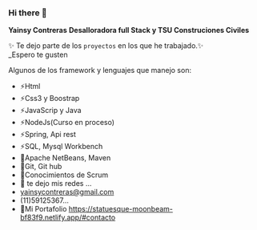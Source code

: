 ### Hi there 👋


**Yainsy Contreras**
**Desalloradora full Stack y TSU Construciones Civiles**

✨ Te dejo parte de los `proyectos` en los que he trabajado.✨                                                        
_Espero te gusten 

Algunos de los framework y lenguajes que manejo son:

-  ⚡Html
-  ⚡Css3 y Boostrap
-  ⚡JavaScrip y Java
-  ⚡NodeJs(Curso en proceso)
-  ⚡Spring, Api rest
-  ⚡SQL, Mysql Workbench
-  🌱Apache NetBeans, Maven
-  🌱Git, Git hub
-  🌱Conocimientos de Scrum
- 💬 te dejo mis redes ...
- yainsycontreras@gmail.com
- (11)59125367...
- 💬Mi Portafolio https://statuesque-moonbeam-bf83f9.netlify.app/#contacto


